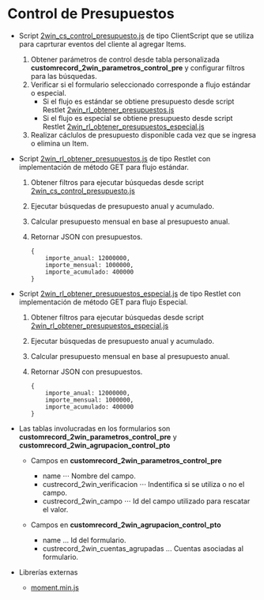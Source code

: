 # Control de Presupuestos

- Script [2win_cs_control_presupuesto.js](2win_cs_control_presupuesto.js) de tipo ClientScript que se utiliza para caprturar eventos del cliente al agregar Items.
    
    1. Obtener parámetros de control desde tabla personalizada **customrecord_2win_parametros_control_pre** y configurar filtros para las búsquedas.
    2. Verificar si el formulario seleccionado corresponde a flujo estándar o especial.
        - Si el flujo es estándar se obtiene presupuesto desde script Restlet [2win_rl_obtener_presupuestos.js](2win_rl_obtener_presupuestos.js)
        - Si el flujo es especial se obtiene presupuesto desde script Restlet [2win_rl_obtener_presupuestos_especial.js](2win_rl_obtener_presupuestos_especial.js)
    3. Realizar cáclulos de presupuesto disponible cada vez que se ingresa o elimina un Item.

- Script [2win_rl_obtener_presupuestos.js](2win_rl_obtener_presupuestos.js) de tipo Restlet con implementación de método GET para flujo estándar.

    1. Obtener filtros para ejecutar búsquedas desde script [2win_cs_control_presupuesto.js](2win_cs_control_presupuesto.js)
    2. Ejecutar búsquedas de presupuesto anual y acumulado.
    3. Calcular presupuesto mensual en base al presupuesto anual.
    4. Retornar JSON con presupuestos.

        ```
        {
            importe_anual: 12000000,
            importe_mensual: 1000000,
            importe_acumulado: 400000
        }
        ```

- Script [2win_rl_obtener_presupuestos_especial.js](2win_rl_obtener_presupuestos_especial.js) de tipo Restlet con implementación de método GET para flujo Especial.

    1. Obtener filtros para ejecutar búsquedas desde script [2win_rl_obtener_presupuestos_especial.js](2win_rl_obtener_presupuestos_especial.js)
    2. Ejecutar búsquedas de presupuesto anual y acumulado.
    3. Calcular presupuesto mensual en base al presupuesto anual.
    4. Retornar JSON con presupuestos.

        ```
        {
            importe_anual: 12000000,
            importe_mensual: 1000000,
            importe_acumulado: 400000
        }
        ```

- Las tablas involucradas en los formularios son **customrecord_2win_parametros_control_pre** y **customrecord_2win_agrupacion_control_pto**

    - Campos en **customrecord_2win_parametros_control_pre**
        - name
        ⋅⋅⋅ Nombre del campo.
        - custrecord_2win_verificacion 
        ⋅⋅⋅ Indentifica si se utiliza o no el campo.
        - custrecord_2win_campo
        ⋅⋅⋅ Id del campo utilizado para rescatar el valor.

    - Campos en **customrecord_2win_agrupacion_control_pto**
        - name
        ... Id del formulario.
        - custrecord_2win_cuentas_agrupadas
        ... Cuentas asociadas al formulario.

- Librerías externas

    - [moment.min.js](lib/moment.min.js)